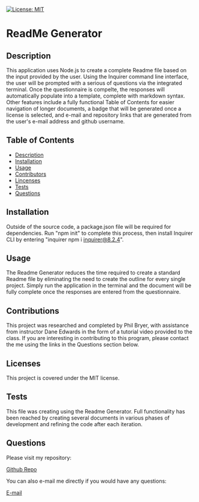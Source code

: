     
[![License: MIT](https://img.shields.io/badge/License-MIT-yellow.svg)](https://opensource.org/licenses/MIT)

# ReadMe Generator

## Description
This application uses Node.js to create a complete Readme file based on the input provided by the user. Using the Inquirer command line interface, the user will be prompted with a serious of questions via the integrated terminal. Once the questionnaire is compelte, the responses will automatically populate into a template, complete with markdown syntax. Other features include a fully functional Table of Contents for easier navigation of longer documents, a badge that will be generated once a license is selected, and e-mail and repository links that are generated from the user's e-mail address and github username. 

## Table of Contents
- [Description](#description)
- [Installation](#installation)
- [Usage](#usage)
- [Contributors](#contributors)
- [Lincenses](#licenses)
- [Tests](#tests)
- [Questions](#questions)
    
## Installation
Outside of the source code, a package.json file will be required for dependencies. Run "npm init" to complete this process, then install Inquirer CLI by entering "inquirer npm i inquirer@8.2.4". 

## Usage
The Readme Generator reduces the time required to create a standard Readme file by eliminating the need to create the outline for every single project. Simply run the application in the terminal and the document will be fully complete once the responses are entered from the questionnaire.

## Contributions
This project was researched and completed by Phil Bryer, with assistance from instructor Dane Edwards in the form of a tutorial video provided to the class. If you are interesting in contributing to this program, please contact the me using the links in the Questions section below. 

## Licenses
This project is covered under the MIT license.

## Tests
This file was creating using the Readme Generator. Full functionality has been reached by creating several documents in various phases of development and refining the code after each iteration. 

## Questions
Please visit my repository:

[Github Repo](https://github.com/pb1983)

You can also e-mail me directly if you would have any questions:

[E-mail](mailto:phil.bryer@gmail.com)

 